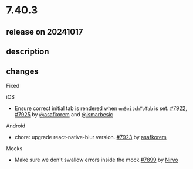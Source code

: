 # 7.40.3

## release on 20241017
## description
## changes
Fixed

iOS

* Ensure correct initial tab is rendered when <code>onSwitchToTab</code> is set. <a class="issue-link js-issue-link" data-error-text="Failed to load title" data-id="2580912918" data-permission-text="Title is private" data-url="https://github.com/wix/react-native-navigation/issues/7922" data-hovercard-type="pull_request" data-hovercard-url="/wix/react-native-navigation/pull/7922/hovercard" href="https://github.com/wix/react-native-navigation/pull/7922">#7922</a>, <a class="issue-link js-issue-link" data-error-text="Failed to load title" data-id="2592032096" data-permission-text="Title is private" data-url="https://github.com/wix/react-native-navigation/issues/7925" data-hovercard-type="pull_request" data-hovercard-url="/wix/react-native-navigation/pull/7925/hovercard" href="https://github.com/wix/react-native-navigation/pull/7925">#7925</a> by <a class="user-mention notranslate" data-hovercard-type="user" data-hovercard-url="/users/asafkorem/hovercard" data-octo-click="hovercard-link-click" data-octo-dimensions="link_type:self" href="https://github.com/asafkorem">@asafkorem</a> and <a class="user-mention notranslate" data-hovercard-type="user" data-hovercard-url="/users/ismarbesic/hovercard" data-octo-click="hovercard-link-click" data-octo-dimensions="link_type:self" href="https://github.com/ismarbesic">@ismarbesic</a>

Android

* chore: upgrade react-native-blur version. <a href="https://github.com/wix/react-native-navigation/pull/7923" data-hovercard-type="pull_request" data-hovercard-url="/wix/react-native-navigation/pull/7923/hovercard">#7923</a> by <a href="https://github.com/asafkorem">asafkorem</a>

Mocks

* Make sure we don't swallow errors inside the mock <a href="https://github.com/wix/react-native-navigation/pull/7899" data-hovercard-type="pull_request" data-hovercard-url="/wix/react-native-navigation/pull/7899/hovercard">#7899</a> by <a href="https://github.com/Niryo">Niryo</a>

